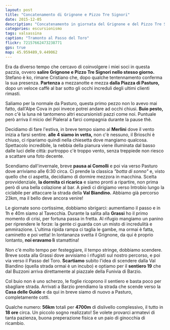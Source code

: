 ```yaml
---
layout: post
title: "Concatenamento di Grignone e Pizzo Tre Signori"
date: 2015-12-05
description: "Concatenamento in giornata del Grignone e del Pizzo Tre Signori, con partenza a arrivo da Pasturo"
categories: escursionismo
tags: valsassina  
caption: "Tramonto al Passo del Toro"
flickr: 72157662473238771
gps: true
map: 45.959489,9.449062
---
```


Era da diverso tempo che cercavo di coinvolgere i miei soci in questa pazzia, ovvero **salire Grignone e Pizzo Tre Signori nello stesso giorno.** Stefano è ko, rimane Cristiano che, dopo qualche tentennamento conferma la sua presenza. **Partenza** a mezzanotte e mezza **dalla Piazza di Pasturo,** dopo un veloce caffè al bar sotto gli occhi increduli degli ultimi clienti rimasti.

Saliamo per la normale da Pasturo, questa primo pezzo non lo avevo mai fatto, dall'Alpe Cova in poi invece potrei andare ad occhi chiusi. **Buio pesto,** non c'è la luna nè tantomeno altri escursionisti pazzi come noi. Puntuale però arriva il micio del Pialeral a farci compagnia durante la pause thè.

Decidiamo di fare l'estiva, in breve tempo siamo al **Merlini** dove il vento inizia a farsi sentire. **alle 4 siamo in vetta,** non c'è nessuno, il Brioschi è chiuso, ci ripariamo quindi nella chiesetta dove mangiamo qualcosa. Spettacolo incredibile, la nebbia della pianura viene illuminata dal basso dalle luci delle città: purtroppo c'è troppo vento, senza treppiede non riesco a scattare una foto decente.

Scendiamo dall'invernale, breve **pausa ai Comolli** e poi via verso Pasturo dove arriviamo alle 6:30 circa. Ci prende la classica *"botta di sonno"* e, visto quello che ci aspetta, decidiamo di dormire mezzora in macchina. Scelta provvidenziale, **la dormita ci ricarica** e siamo pronti a ripartire, non prima però di una bella colazione al bar. A piedi ci dirigiamo verso Introbio lungo la ciclabile per attaccare la strada della **Val Biandino.** Abbiamo già percorso 23km, ma il bello deve ancora venire!

Le giornate sono cortissime, dobbiamo sbrigarci: aumentiamo il passo e in 1h e 40m siamo al Tavecchia. Durante la salita alla **Grassi** ho il primo momento di crisi, per fortuna passa in fretta. Al rifugio mangiamo un panino per riprendere le forze: la gente ci guarda con un misto di incredulità e ammirazione. L'ultima ripida rampa ci taglia le gambe, ma ormai è fatta, caminetto e poi vetta! In lontananza svetta il Grignone, da qui è proprio lontanto, **noi eravamo lì** stamattina! 

Non c'è molto tempo per festeggiare, il tempo stringe, dobbiamo scendere. Breve sosta alla Grassi dove avvisiamo i rifugisti sul nostro percorso, e poi via verso il Passo del Toro. **Scartiamo** subito l'idea di scendere dalla Val Biandino (quella strada ormai è un incubo) e optiamo per il **sentiero 19** che dal Buzzoni arriva direttamente al piazzale della Funivia di Barzio.

Col buio non è uno scherzo, le foglie ricoprono il sentiero e basta poco per sbagliare strada. Arrivati a Barzio prendiamo la strada che scende verso la **Casa delle Guide** e da qui in breve siamo di nuovo a Pasturo, completamente cotti.

Qualche numero: **56km** totali per **4700m** di dislivello complessivo, il tutto in **18 ore** circa. Un piccolo sogno realizzato! Se volete provarci armatevi di tanta pazienza, buona preperazione fisica e un paio di ginocchia di ricambio. 